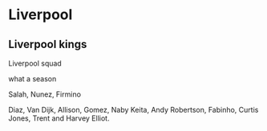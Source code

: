# Liverpool

## Liverpool kings
 Liverpool squad

what a season

Salah, Nunez, Firmino

Diaz, Van Dijk, Allison, Gomez, Naby Keita, Andy Robertson, Fabinho, Curtis Jones, Trent and Harvey Elliot.